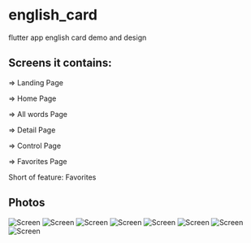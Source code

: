 # english_card

flutter app english card demo and design

## Screens it contains:

=> Landing Page

=> Home Page

=> All words Page

=> Detail Page

=> Control Page

=> Favorites Page

Short of feature: Favorites

## Photos
![Screen](/assets/images/show_img/landing.png)
![Screen](/assets/images/show_img/home.png)
![Screen](/assets/images/show_img/home_favorite.png)
![Screen](/assets/images/show_img/show_more.png)
![Screen](/assets/images/show_img/list_words.png)
![Screen](/assets/images/show_img/detail_word.png)
![Screen](/assets/images/show_img/menu.png)
![Screen](/assets/images/show_img/your_control.png)

